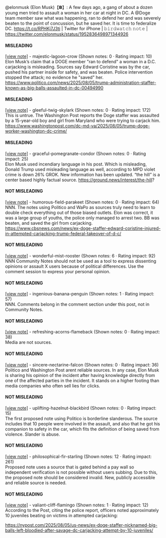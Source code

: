 @elonmusk (Elon Musk)【𝗕】: A few days ago, a gang of about a dozen young men tried to assault a woman in her car at night in DC. A @Doge team member saw what was happening, ran to defend her and was severely beaten to the point of concussion, but he saved her. It is time to federalize DC. https://t.co/RPHKj7J3ti | Twitter for iPhone | 𝚋𝚒𝚛𝚍𝚠𝚊𝚝𝚌𝚑 𝚗𝚘𝚝𝚎 | https://twitter.com/elonmusk/status/1952836498971344926

#### MISLEADING

[[view note]](https://x.com/i/birdwatch/n/1952918438348808402) - majestic-lagoon-crow (Shown notes: 0 · Rating impact: 10)\
Elon Musk’s claim that a DOGE member "ran to defend" a woman in a D.C. carjacking is misleading. Sources say Edward Coristine was by the car, pushed his partner inside for safety, and was beaten. Police intervention stopped the attack; no evidence he "saved" her.
https://www.politico.com/news/2025/08/05/trump-administration-staffer-known-as-big-balls-assaulted-in-dc-00494990

#### MISLEADING

[[view note]](https://x.com/i/birdwatch/n/1952906677206040604) - gleeful-twig-skylark (Shown notes: 0 · Rating impact: 172)\
This is untrue. The Washington Post reports the Doge staffer was assaulted by a 15-year-old boy and girl from Maryland who were trying to carjack him. 
https://www.washingtonpost.com/dc-md-va/2025/08/05/trump-doge-worker-washington-dc-crime/

#### MISLEADING

[[view note]](https://x.com/i/birdwatch/n/1953085308548866553) - graceful-pomegranate-condor (Shown notes: 0 · Rating impact: 25)\
Elon Musk used incendiary language in his post. Which is misleading, Donald Trump used misleading language as well, according to MPD violet crime is down 26%  GROK.
New information has been updated.  “the hill”  is a center based highly factual source. 
https://ground.news/interest/the-hill? 

#### NOT MISLEADING

[[view note]](https://x.com/i/birdwatch/n/1953180911278932356) - humorous-field-parakeet (Shown notes: 0 · Rating impact: 64)\
NNN. The notes using Politico and  WaPo as sources truly need to learn to double check everything out of those biased outlets. Elon was correct, it was a large group of youths, the police only managed to arrest two. BB was beaten, and saved the girl from carjacking.
https://www.cbsnews.com/news/ex-doge-staffer-edward-coristine-injured-in-attempted-carjacking-trump-federal-takeover-of-d-c/

#### NOT MISLEADING

[[view note]](https://x.com/i/birdwatch/n/1953155953735680126) - wonderful-mist-rooster (Shown notes: 6 · Rating impact: 92)\
NNN
Community Notes should not be used as a tool to express dissenting opinions or assault X  users because of political differences.  Use the comment session to express your personal opinion. 

#### NOT MISLEADING

[[view note]](https://x.com/i/birdwatch/n/1953056525238313140) - ingenious-banana-penguin (Shown notes: 1 · Rating impact: 57)\
NNN. 
Comments belong in the comment section under this post, not in Community Notes. 

#### NOT MISLEADING

[[view note]](https://x.com/i/birdwatch/n/1953020286732734669) - refreshing-acorns-flameback (Shown notes: 0 · Rating impact: 38)\
Media are not sources. 

#### NOT MISLEADING

[[view note]](https://x.com/i/birdwatch/n/1952960876144886207) - sincere-nectarine-falcon (Shown notes: 0 · Rating impact: 36)\
Politico and Washington Post arent reliable sources. In any case, Elon Musk is sharing his opinion of the incident after having knowledge directly from one of the affected parties in the incident. It stands on a higher footing than media companies who  often sell lies for clicks.

#### NOT MISLEADING

[[view note]](https://x.com/i/birdwatch/n/1952945259677401101) - uplifting-hazelnut-blackbird (Shown notes: 0 · Rating impact: 15)\
The first proposed note using Politico is borderline slanderous. The source includes that 10 people were involved in the assault, and also that he got his companion to safety in the car, which fits the definition of being saved from violence. Slander is abuse. 

#### NOT MISLEADING

[[view note]](https://x.com/i/birdwatch/n/1952917672678621418) - philosophical-fir-starling (Shown notes: 12 · Rating impact: 261)\
Proposed note uses a source that is gated behind a pay wall so independent verification is not possible without users subbing. Due to this, the proposed note should be considered invalid. New, publicly accessible and reliable source is needed.

#### NOT MISLEADING

[[view note]](https://x.com/i/birdwatch/n/1952910376846205436) - valiant-cliff-flamingo (Shown notes: 1 · Rating impact: 12)\
According to the Post, citing the police report, officers noted approximately 10 juveniles beating on victims in attempted carjacking:

https://nypost.com/2025/08/05/us-news/ex-doge-staffer-nicknamed-big-balls-left-bloodied-after-savage-dc-carjacking-attempt-by-10-juveniles/
